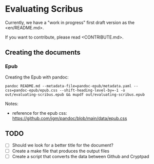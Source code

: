 # Evaluating Scribus

Currently, we have a "work in progress" first draft version as the <en/README.md>.

If you want to contribute, please read <CONTRIBUTE.md>.

## Creating the documents

### Epub

Creating the Epub with pandoc:

```
pandoc README.md --metadata-file=pandoc-epub/metadata.yaml --css=pandoc-epub/epub.css --shift-heading-level-by=-1 -o out/evaluating-scribus.epub && mupdf out/evaluating-scribus.epub
```

Notes:

- reference for the epub css: https://github.com/jgm/pandoc/blob/main/data/epub.css



## TODO

- [ ] Should we look for a better title for the document?
- [ ] Create a make file that produces the output files
- [ ] Create a script that converts the data between Github and Cryptpad
